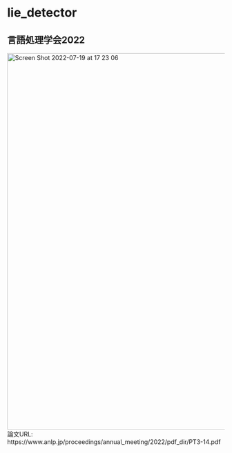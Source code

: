 # lie_detector

## 言語処理学会2022
<img width="872" alt="Screen Shot 2022-07-19 at 17 23 06" src="https://user-images.githubusercontent.com/58395317/179703277-6675831c-3370-4ec0-b448-0884ed1fe3ed.png">
論文URL: https://www.anlp.jp/proceedings/annual_meeting/2022/pdf_dir/PT3-14.pdf
